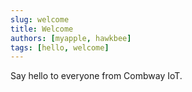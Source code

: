 ```yaml
---
slug: welcome
title: Welcome
authors: [myapple, hawkbee]
tags: [hello, welcome]
---
```


Say hello to everyone from Combway IoT.

